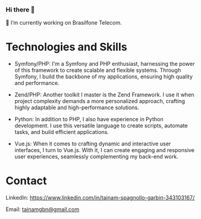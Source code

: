 ### Hi there 👋

🔭 I’m currently working on Brasilfone Telecom.

# Technologies and Skills

- Symfony/PHP: I'm a Symfony and PHP enthusiast, harnessing the power of this framework to create scalable and flexible systems. Through Symfony, I build the backbone of my applications, ensuring high quality and performance.

- Zend/PHP: Another toolkit I master is the Zend Framework. I use it when project complexity demands a more personalized approach, crafting highly adaptable and high-performance solutions.

- Python: In addition to PHP, I also have experience in Python development. I use this versatile language to create scripts, automate tasks, and build efficient applications.

- Vue.js: When it comes to crafting dynamic and interactive user interfaces, I turn to Vue.js. With it, I can create engaging and responsive user experiences, seamlessly complementing my back-end work.

# Contact

LinkedIn: https://www.linkedin.com/in/tainam-spagnollo-garbin-343103167/


Email: tainamgbn@gmail.com
